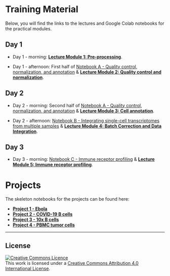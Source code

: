 
# Training Material

Below, you will find the links to the lectures and Google Colab notebooks for the practical modules. 

## Day 1

- Day 1 - morning: [**Lecture Module 1: Pre-processing**](https://github.com/ShalekLab/KEMRI_Kilifi_2024_workshop/blob/main/lectures/Module_1_preprocessing.pptx).

- Day 1 - afternoon: First half of [Notebook A - Quality control, normalization, and annotation](https://colab.research.google.com/github/ShalekLab/KEMRI_Kilifi_2024_workshop/blob/main/Colab_notebooks/Modules/KEMRI_workshop_Notebook_B_batch_correction_and_integration.ipynb) &
[**Lecture Module 2: Quality control and normalization**](https://github.com/ShalekLab/KEMRI_Kilifi_2024_workshop/blob/main/lectures/Module_2_quality_control_and_normalization.pptx).

## Day 2

- Day 2 - morning: Second half of [Notebook A - Quality control, normalization, and annotation](https://colab.research.google.com/github/ShalekLab/KEMRI_Kilifi_2024_workshop/blob/main/Colab_notebooks/Modules/KEMRI_workshop_Notebook_B_batch_correction_and_integration.ipynb) &
[**Lecture Module 3: Cell annotation**](https://github.com/ShalekLab/KEMRI_Kilifi_2024_workshop/blob/main/lectures/Module_3_cell_annotation.pptx).

- Day 2 - afternoon: [Notebook B - Integrating single-cell transcriptomes from multiple samples](https://colab.research.google.com/github/ShalekLab/KEMRI_Kilifi_2024_workshop/blob/main/Colab_notebooks/Modules/KEMRI_workshop_Notebook_B_batch_correction_and_integration.ipynb) &
[**Lecture Module 4: Batch Correction and Data Integration**](https://github.com/ShalekLab/KEMRI_Kilifi_2024_workshop/blob/main/lectures/Module_4_batch_correction.pptx).

## Day 3

- Day 3 - morning: [Notebook C - Immune receptor profiling](https://colab.research.google.com/ShalekLab/KEMRI_Kilifi_2024_workshop/blob/main/Colab_notebooks/Modules/KEMRI_workshop_Notebook_C_immune_receptors.ipynb) & 
[**Lecture Module 5: Immune receptor profiling**](https://github.com/ShalekLab/KEMRI_Kilifi_2024_workshop/blob/main/lectures/Module_5_BCR_background_and_10x_analysis.pptx).

# Projects

The skeleton notebooks for the projects can be found here:

- [**Project 1 - Ebola**](https://colab.research.google.com/ShalekLab/KEMRI_Kilifi_2024_workshop/blob/main/Colab_notebooks/Projects/KEMRI_workshop_Project_1_Kotliar_2020_ebola.ipynb)
- [**Project 2 - COVID-19 B cells**](https://colab.research.google.com/ShalekLab/KEMRI_Kilifi_2024_workshop/blob/main/Colab_notebooks/Projects/KEMRI_workshop_Project_2_Sokal_2021_COVID_B_cells.ipynb)
- [**Project 3 - 10x B cells**](https://colab.research.google.com/ShalekLab/KEMRI_Kilifi_2024_workshop/blob/main/Colab_notebooks/Projects/KEMRI_workshop_Project_3_10x_B_cells.ipynb)
- [**Project 4 - PBMC tumor cells**](https://colab.research.google.com/ShalekLab/KEMRI_Kilifi_2024_workshop/blob/main/Colab_notebooks/Projects/KEMRI_workshop_Project_4_10x_PBMC_tumor_cells.ipynb)


******
## License
<a rel="license" href="http://creativecommons.org/licenses/by/4.0/"><img alt="Creative Commons Licence" style="border-width:0" src="https://i.creativecommons.org/l/by/4.0/88x31.png" /></a><br />This work is licensed under a <a rel="license" href="http://creativecommons.org/licenses/by/4.0/">Creative Commons Attribution 4.0 International License</a>.
